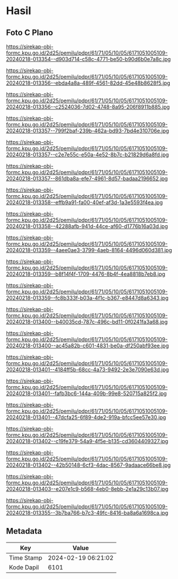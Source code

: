 # Hasil

## Foto C Plano

https://sirekap-obj-formc.kpu.go.id/2d25/pemilu/pdpr/61/71/05/10/05/6171051005109-20240218-013354--d903d714-c58c-4771-be50-b90d6b0e7a8c.jpg

https://sirekap-obj-formc.kpu.go.id/2d25/pemilu/pdpr/61/71/05/10/05/6171051005109-20240218-013356--ebda4a8a-489f-4561-82dd-45e48b8628f5.jpg

https://sirekap-obj-formc.kpu.go.id/2d25/pemilu/pdpr/61/71/05/10/05/6171051005109-20240218-013356--c2524036-7d02-4748-8a95-206f8911b885.jpg

https://sirekap-obj-formc.kpu.go.id/2d25/pemilu/pdpr/61/71/05/10/05/6171051005109-20240218-013357--799f2baf-239b-462a-bd93-7bd4e310706e.jpg

https://sirekap-obj-formc.kpu.go.id/2d25/pemilu/pdpr/61/71/05/10/05/6171051005109-20240218-013357--c2e7e55c-e50a-4e52-8b7c-b21829d6a8fd.jpg

https://sirekap-obj-formc.kpu.go.id/2d25/pemilu/pdpr/61/71/05/10/05/6171051005109-20240218-013357--861dba8a-efe7-4961-8d57-badaa2196652.jpg

https://sirekap-obj-formc.kpu.go.id/2d25/pemilu/pdpr/61/71/05/10/05/6171051005109-20240218-013358--effb9a91-fa00-40ef-af3d-1a3e5593f4ea.jpg

https://sirekap-obj-formc.kpu.go.id/2d25/pemilu/pdpr/61/71/05/10/05/6171051005109-20240218-013358--42288afb-941d-44ce-af60-d1776b16a03d.jpg

https://sirekap-obj-formc.kpu.go.id/2d25/pemilu/pdpr/61/71/05/10/05/6171051005109-20240218-013359--4aee0ae3-3799-4aeb-8164-4496d060d381.jpg

https://sirekap-obj-formc.kpu.go.id/2d25/pemilu/pdpr/61/71/05/10/05/6171051005109-20240218-013359--b8f14f4f-1709-4476-8b4f-4ea8818b7eb8.jpg

https://sirekap-obj-formc.kpu.go.id/2d25/pemilu/pdpr/61/71/05/10/05/6171051005109-20240218-013359--fc8b333f-b03a-4f1c-b367-e8447d8a6343.jpg

https://sirekap-obj-formc.kpu.go.id/2d25/pemilu/pdpr/61/71/05/10/05/6171051005109-20240218-013400--b40035cd-787c-496c-bd11-0f0241fa3a68.jpg

https://sirekap-obj-formc.kpu.go.id/2d25/pemilu/pdpr/61/71/05/10/05/6171051005109-20240218-013400--ac45a82b-c601-4831-be0a-df250abf93ee.jpg

https://sirekap-obj-formc.kpu.go.id/2d25/pemilu/pdpr/61/71/05/10/05/6171051005109-20240218-013401--4184ff5b-68cc-4a73-9492-2e3e7090e63d.jpg

https://sirekap-obj-formc.kpu.go.id/2d25/pemilu/pdpr/61/71/05/10/05/6171051005109-20240218-013401--fafb3bc6-144a-409b-99e8-520715a825f2.jpg

https://sirekap-obj-formc.kpu.go.id/2d25/pemilu/pdpr/61/71/05/10/05/6171051005109-20240218-013401--47dcfa25-6f89-4de2-919a-bfcc5ee57e30.jpg

https://sirekap-obj-formc.kpu.go.id/2d25/pemilu/pdpr/61/71/05/10/05/6171051005109-20240218-013402--c19fe379-54a9-4f5e-b135-cd3604409327.jpg

https://sirekap-obj-formc.kpu.go.id/2d25/pemilu/pdpr/61/71/05/10/05/6171051005109-20240218-013402--42b50148-6cf3-4dac-8567-9adaace66be8.jpg

https://sirekap-obj-formc.kpu.go.id/2d25/pemilu/pdpr/61/71/05/10/05/6171051005109-20240218-013403--e207e1c9-b568-4eb0-8ebb-2e1a29c13b07.jpg

https://sirekap-obj-formc.kpu.go.id/2d25/pemilu/pdpr/61/71/05/10/05/6171051005109-20240218-013355--3b7ba766-b7c3-49fc-8416-ba8a6a1698ca.jpg


## Metadata

| Key        | Value               |
| ---------- | ------------------- |
| Time Stamp | 2024-02-19 06:21:02 |
| Kode Dapil | 6101                |




